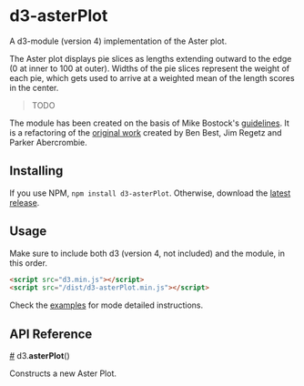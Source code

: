 # d3-asterPlot

A d3-module (version 4) implementation of the Aster plot.

The Aster plot displays pie slices as lengths extending outward to the edge 
(0 at inner to 100 at outer). Widths of the pie slices represent the weight 
of each pie, which gets used to arrive at a weighted mean of the length scores 
in the center.

> TODO

The module has been created on the basis of Mike Bostock's [guidelines](https://bost.ocks.org/mike/d3-plugin/).
It is a refactoring of the [original work](http://bl.ocks.org/bbest/2de0e25d4840c68f2db1) created by 
Ben Best, Jim Regetz and Parker Abercrombie. 

## Installing

If you use NPM, `npm install d3-asterPlot`. Otherwise, download the [latest release](https://github.com/vanch3d/d3-asterPlot/releases/latest). 

## Usage

Make sure to include both d3 (version 4, not included) and the module, in this order.
```html
<script src="d3.min.js"></script>
<script src="/dist/d3-asterPlot.min.js"></script>
```

Check the [examples](https://github.com/vanch3d/d3-asterPlot/tree/master/examples) 
for mode detailed instructions.

## API Reference

<a href="#d3_asterPlot" name="d3_asterPlot">#</a> d3.<b>asterPlot</b>()

Constructs a new Aster Plot.
